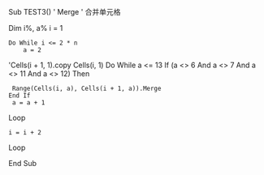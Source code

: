 Sub TEST3()
' Merge
' 合并单元格

  Dim i%, a%
  i = 1
 
    Do While i <= 2 * n
        a = 2
'Cells(i + 1, 1).copy Cells(i, 1)
   Do While a <= 13
   If (a <> 6 And a <> 7 And a <> 11 And a <> 12) Then
   
     Range(Cells(i, a), Cells(i + 1, a)).Merge
    End If
     a = a + 1
  Loop
   
    i = i + 2
    
   Loop
  
End Sub
